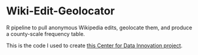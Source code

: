 # Wiki-Edit-Geolocator
R pipeline to pull anonymous Wikipedia edits, geolocate them, and produce a county-scale frequency table.

This is the code I used to create [this Center for Data Innovation project](http://www.datainnovation.org/2014/09/wikipedia-edits-reveal-americas-data-deserts/).
